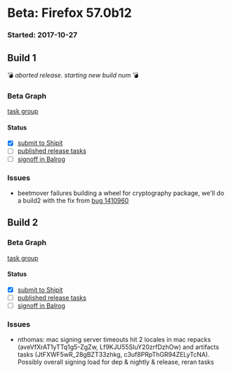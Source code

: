 # Beta: Firefox 57.0b12

### Started: 2017-10-27

## Build 1
:bomb: _aborted release. starting new build num_ :bomb:

### Beta Graph
[task group](https://tools.taskcluster.net/push-inspector/#/JwEu-nKsSOSz6Tt6WoZdBw)


#### Status
- [x] [submit to Shipit](https://wiki.mozilla.org/Release:Release_Automation_on_Mercurial:Starting_a_Release#Submit_to_Ship_It)
- [ ] [published release tasks](../how-tos/relpro.md#4-publish-release)
- [ ] [signoff in Balrog](../how-tos/relpro.md#3-signoffs)

### Issues
- beetmover failures building a wheel for cryptography package, we'll do a build2 with the fix from [bug 1410960](https://bugzilla.mozilla.org/show_bug.cgi?id=1410960)
## Build 2

### Beta Graph
[task group](https://tools.taskcluster.net/push-inspector/#/JHWirlAPQLWFFVsrpwUgsg)


#### Status
- [x] [submit to Shipit](https://wiki.mozilla.org/Release:Release_Automation_on_Mercurial:Starting_a_Release#Submit_to_Ship_It)
- [ ] [published release tasks](../how-tos/relpro.md#4-publish-release)
- [ ] [signoff in Balrog](../how-tos/relpro.md#3-signoffs)

### Issues
- nthomas: mac signing server timeouts hit 2 locales in mac repacks (aveVfXrAT1yTTq1g5-ZgZw, Lf9KJU55SIuY20zrfDzhOw) and artifacts tasks (JtFXWF5wR_28gBZT33zhkg, c3uf8PRpThGR94ZELyTcNA). Possibly overall signing load for dep & nightly & release, reran tasks
